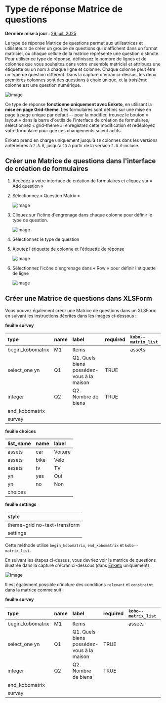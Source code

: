 # Type de réponse Matrice de questions
**Dernière mise à jour :** <a href="https://github.com/kobotoolbox/docs/blob/47cbc8887d6df73ef3bf760d5a3962b77ab26ed8/source/matrix_response.md" class="reference">29 juil. 2025</a>

Le type de réponse Matrice de questions permet aux utilisatrices et utilisateurs de créer un groupe de questions qui s'affichent dans un format matriciel, où chaque cellule de la matrice représente une question distincte. Pour utiliser ce type de réponse, définissez le nombre de lignes et de colonnes que vous souhaitez dans votre ensemble matriciel et attribuez une étiquette ou un nom à chaque ligne et colonne. Chaque colonne peut être un type de question différent. Dans la capture d'écran ci-dessus, les deux premières colonnes sont des questions à choix unique, et la troisième colonne est une question numérique.

![image](/images/matrix_response/matrix_example.png)

<p class="note">Ce type de réponse <strong>fonctionne uniquement avec Enketo</strong>, en utilisant la <strong>mise en page Grid-theme</strong>. Les formulaires sont définis sur une mise en page à page unique par défaut -- pour la modifier, trouvez le bouton « layout » dans la barre d'outils de l'interface de création de formulaires, sélectionnez « grid-theme », enregistrez cette modification et redéployez votre formulaire pour que ces changements soient actifs.</p>

<p class='note'>Enketo prend en charge uniquement jusqu'à <code>10</code> colonnes dans les versions antérieures à <code>2.8.0</code>, jusqu'à <code>13</code> à partir de la version <code>2.8.0</code> incluse.</p>

## Créer une Matrice de questions dans l'interface de création de formulaires

1. Accédez à votre interface de création de formulaires et cliquez sur « Add question »
2. Sélectionnez « Question Matrix »

    ![image](/images/matrix_response/question_matrix.png)

3. Cliquez sur l'icône d'engrenage dans chaque colonne pour définir le type de question.

    ![image](/images/matrix_response/question_type.png)

4. Sélectionnez le type de question

5. Ajoutez l'étiquette de colonne et l'étiquette de réponse

    ![image](/images/matrix_response/label_response.png)

6. Sélectionnez l'icône d'engrenage dans « Row » pour définir l'étiquette de ligne

    ![image](/images/matrix_response/row.png)

## Créer une Matrice de questions dans XLSForm

Vous pouvez également créer une Matrice de questions dans un XLSForm en suivant les instructions décrites dans les images ci-dessous :

**feuille survey**

| type             | name | label                                      | required | `kobo--matrix_list` |
| :--------------- | :--- | :----------------------------------------- | :------- | :----------------   |
| begin_kobomatrix | M1   | Items                                      |          | assets              |
| select_one yn    | Q1   | Q1. Quels biens possédez-vous à la maison  | TRUE     |                     |
| integer          | Q2   | Q2. Nombre de biens                        | TRUE     |                     |
| end_kobomatrix   |      |                                            |          |                     |
| survey |

**feuille choices**

| list_name | name | label   |
| :-------- | :--- | :------ |
| assets    | car  | Voiture |
| assets    | bike | Vélo    |
| assets    | tv   | TV      |
| yn        | yes  | Oui     |
| yn        | no   | Non     |
| choices |

**feuille settings**

| style                        |
| :--------------------------- |
| theme-grid no-text-transform |
| settings |

<p class="note">Cette méthode utilise <code>begin_kobomatrix</code>,
<code>end_kobomatrix</code> et <code>kobo--matrix_list</code>.</p>

En suivant les étapes ci-dessus, vous devriez voir la matrice de questions illustrée dans la capture d'écran ci-dessous (dans [Enketo](data_through_webforms.md) uniquement) :

![image](/images/matrix_response/preview.png)

Il est également possible d'inclure des conditions `relevant` et `constraint` dans la matrice comme suit :

**feuille survey**

| type             | name | label                                      | required | `kobo--matrix_list` | relevant      | constraint |
| :--------------- | :--- | :----------------------------------------- | :------- | :----------------   | :------------ | :--------- |
| begin_kobomatrix | M1   | Items                                      |          | assets              |               |            |
| select_one yn    | Q1   | Q1. Quels biens possédez-vous à la maison  | TRUE     |                     |               |            |
| integer          | Q2   | Q2. Nombre de biens                        | TRUE     |                     | ${Q1} = 'yes' | . > 2      |
| end_kobomatrix   |      |                                            |          |                     |               |            |
| survey |